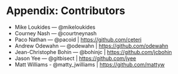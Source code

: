 # Appendix: Contributors

* Mike Loukides — @mikeloukides
* Courney Nash — @courtneynash
* Paco Nathan — @pacoid | https://github.com/ceteri
* Andrew Odewahn — @odewahn | https://github.com/odewahn
* Jean-Christophe Bohin — @bohinjc | https://github.com/jcbohin
* Jason Yee — @gitbisect | https://github.com/jyee
* Matt Williams - @matty_jwilliams | https://github.com/mattyw
